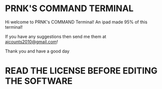 # PRNK'S COMMAND TERMINAL

Hi welcome to PRNK's COMMAND Terminal! An ipad made 95% of this terminal!

If you have any suggestions then send me them at ajcounts2010@gmail.com! 

Thank you and have a good day

# READ THE LICENSE BEFORE EDITING THE SOFTWARE
